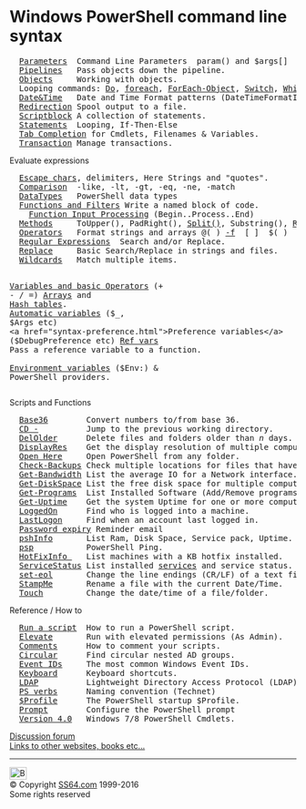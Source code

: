 

<h1>Windows <span class="blu"><b>PowerShell</b></span> command line syntax</h1>
<pre>  <a href="syntax-args.html">Parameters</a>  Command Line Parameters  param() and $args[]
  <a href="syntax-pipeline.html">Pipelines</a>   Pass objects down the pipeline.
  <a href="syntax-objects.html">Objects</a>     Working with objects.
  Looping commands: <a href="do.html">Do</a>, <a href="foreach.html">foreach</a>, <a href="foreach-object.html">ForEach-Object</a>, <a href="switch.html">Switch</a>, <a href="while.html">While</a>
  <a href="syntax-dateformats.html">Date&amp;Time</a>   Date and Time Format patterns (DateTimeFormatInfo)
  <a href="syntax-redirection.html">Redirection</a> Spool output to a file.
  <a href="syntax-scriptblock.html">Scriptblock</a> A collection of statements.
  <a href="statements.html">Statements</a>  Looping, If-Then-Else
  <a href="syntax-tab-completion.html">Tab Completion</a> for Cmdlets, Filenames &amp; Variables.
  <a href="syntax-transactions.html">Transaction</a> Manage transactions.
</pre>
<p>Evaluate expressions</p>
<pre>  <a href="syntax-esc.html">Escape chars</a>, delimiters, Here Strings and "quotes".
  <a href="syntax-compare.html">Comparison</a>  -like, -lt, -gt, -eq, -ne, -match
  <a href="syntax-datatypes.html">DataTypes</a>   PowerShell data types
  <a href="syntax-functions.html">Functions and Filters</a> Write a named block of code.
    <a href="syntax-function-input.html">Function Input Processing</a> (Begin..Process..End)
  <a href="syntax-methods.html">Methods</a>     ToUpper(), PadRight(), <a href="split.html">Split()</a>, Substring(), <a href="replace.html">Replace()</a> etc.
  <a href="syntax-operators.html">Operators</a>   Format strings and arrays @( ) <a href="syntax-f-operator.html">-f</a>  [ ]  $( )  ::  <a href="call.html">&amp;</a> 
  <a href="syntax-regex.html">Regular Expressions</a>  Search and/or Replace.
  <a href="replace.html">Replace</a>     Basic Search/Replace in strings and files.
  <a href="syntax-wildcards.html">Wildcards</a>   Match multiple items.

  <a href="syntax-variables.html">Variables and basic Operators</a> (+ - / =)
    <a href="syntax-arrays.html">Arrays</a> and <a href="syntax-hash-tables.html">Hash tables</a>.
    <a href="syntax-automatic-variables.html">Automatic variables</a> ($_, $Args etc)
    <a href="syntax-preference.html">Preference variables</a> ($DebugPreference etc)
    <a href="syntax-ref.html">Ref vars</a>  Pass a reference variable to a function.<br>    <a href="syntax-env.html">Environment variables</a> ($Env:) &amp; PowerShell providers.
</pre>
<p>Scripts and Functions </p>
<pre>  <a href="syntax-base36.html">Base36</a>        Convert numbers to/from base 36.
  <a href="syntax-cd.html">CD -</a>          Jump to the previous working directory.
  <a href="syntax-delolder.html">DelOlder</a>      Delete files and folders older than <i>n </i>days.
  <a href="syntax-display.html">DisplayRes</a>    Get the display resolution of multiple computers.
  <a href="syntax-openhere.html">Open Here</a>     Open PowerShell from any folder.
  <a href="syntax-backup-check.html">Check-Backups</a> Check multiple locations for files that have changed.
  <a href="syntax-get-bandwidth.html">Get-Bandwidth</a> List the average IO for a Network interface.
  <a href="syntax-diskspace.html">Get-DiskSpace</a> List the free disk space for multiple computers.
  <a href="syntax-programs.html">Get-Programs</a>  List Installed Software (Add/Remove programs)
  <a href="syntax-get-uptime.html">Get-Uptime</a>    Get the system Uptime for one or more computers.
  <a href="syntax-loggedon.html">LoggedOn</a>      Find who is logged into a machine.
  <a href="syntax-lastlogon.html">LastLogon</a>     Find when an account last logged in.
  <a href="syntax-expiry.html">Password expiry</a> Reminder email
  <a href="syntax-pshinfo.html">pshInfo</a>       List Ram, Disk Space, Service pack, Uptime.
  <a href="syntax-psping.html">psp</a>           PowerShell Ping.
  <a href="syntax-hotfix.html">HotFixInfo </a>   List machines with a KB hotfix installed.
  <a href="syntax-servicestatus.html">ServiceStatus</a> List installed <a href="../nt/syntax-services.html">services</a> and service status.
  <a href="syntax-set-eol.html">set-eol</a>       Change the line endings (CR/LF) of a text file.
  <a href="syntax-stampme.html">StampMe</a>       Rename a file with the current Date/Time.
  <a href="syntax-touch.html">Touch</a>         Change the date/time of a file/folder.
</pre>
<p> Reference / How to <br>
</p>
<pre>  <a href="syntax-run.html">Run a script</a>  How to run a PowerShell script.
  <a href="syntax-elevate.html">Elevate</a>       Run with elevated permissions (As Admin).
  <a href="syntax-comments.html">Comments</a>      How to comment your scripts.
  <a href="syntax-circular.html">Circular</a>      Find circular nested AD groups.
  <a href="syntax-eventids.html">Event IDs</a>     The most common Windows Event IDs.
  <a href="syntax-keyboard.html">Keyboard</a>      Keyboard shortcuts.
  <a href="syntax-ldap.html">LDAP</a>          Lightweight Directory Access Protocol (LDAP) queries
  <a href="https://technet.microsoft.com/en-us/library/ms714428%28v=vs.85%29.aspx">PS verbs</a>      Naming convention (Technet)
  <a href="syntax-profile.html">$Profile</a>      The PowerShell startup $Profile.
  <a href="syntax-prompt.html">Prompt</a>        Configure the PowerShell prompt
  <a href="syntax-v4.html">Version 4.0</a>   Windows 7/8 PowerShell Cmdlets.</pre>
<p><a href="http://ss64.org/viewforum.php?id=14">Discussion forum</a><br>
<a href="../links/pslinks.html">Links to other websites, books etc...</a><br>
</p><!-- #BeginLibraryItem "/Library/foot_menu.lbi" --><hr>
<div id="bl" class="footer"><a href="syntax.html#"><img src="../images/top.png" width="30" height="22" alt="Back to the Top"></a></div>
<div id="br" class="footer, tagline">© Copyright <a href="../index.html">SS64.com</a> 1999-2016<br>
Some rights reserved</div><!-- #EndLibraryItem -->
